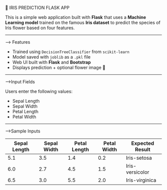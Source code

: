  🌸 IRIS PREDICTION FLASK APP

This is a simple web application built with **Flask** that uses a **Machine Learning model** trained on the famous **Iris dataset** to predict the species of Iris flower based on four features.

---

--> Features

- Trained using `DecisionTreeClassifier` from `scikit-learn`
- Model saved with `joblib` as a `.pkl` file
- Web UI built with **Flask** and **Bootstrap**
- Displays prediction + optional flower image 🌼

---

-->Input Fields

Users enter the following values:
- Sepal Length
- Sepal Width
- Petal Length
- Petal Width

---

-->Sample Inputs

| Sepal Length | Sepal Width | Petal Length | Petal Width | Expected Result     |
|--------------|-------------|--------------|-------------|---------------------|
| 5.1          | 3.5         | 1.4          | 0.2         | Iris-setosa         |
| 6.0          | 2.7         | 4.5          | 1.5         | Iris-versicolor     |
| 6.5          | 3.0         | 5.5          | 2.0         | Iris-virginica      |
 


